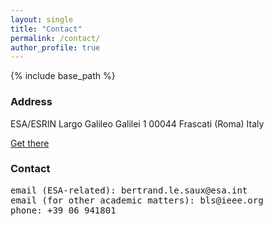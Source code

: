 ```yaml
---
layout: single
title: "Contact"
permalink: /contact/
author_profile: true
---
```


{% include base_path %}

### Address

ESA/ESRIN
Largo Galileo Galilei 1
00044 Frascati (Roma)
Italy
  
[Get there](https://www.esa.int/About_Us/Getting_to_ESRIN)  
  
### Contact

<pre>
email (ESA-related): bertrand.le.saux@esa.int
email (for other academic matters): bls@ieee.org
phone: +39 06 941801
</pre>
